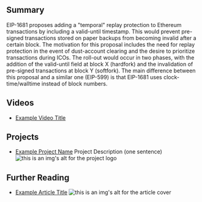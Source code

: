 ## Summary

EIP-1681 proposes adding a "temporal" replay protection to Ethereum transactions by including a valid-until timestamp. This would prevent pre-signed transactions stored on paper backups from becoming invalid after a certain block. The motivation for this proposal includes the need for replay protection in the event of dust-account clearing and the desire to prioritize transactions during ICOs. The roll-out would occur in two phases, with the addition of the valid-until field at block X (hardfork) and the invalidation of pre-signed transactions at block Y (softfork). The main difference between this proposal and a similar one (EIP-599) is that EIP-1681 uses clock-time/walltime instead of block numbers.

## Videos

- [Example Video Title](https://www.youtube.com/watch?v=TDGq4aeevgY)

## Projects

- [Example Project Name](https://xxxx.xxx/xxxxx) Project Description (one sentence) ![this is an img's alt for the project logo](https://xxxx.xxx/project-logo.xxx)

## Further Reading

- [Example Article Title](https://xxxx.xxx/xxxxx) ![this is an img's alt for the article cover](https://xxxx.xxx/article-cover.xxx)
